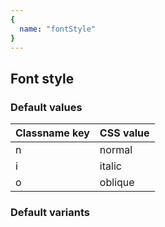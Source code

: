 ```yaml
---
{
  name: "fontStyle"
}
---
```


## Font style

### Default values
<!-- defaults.values.start -->
|Classname key|CSS value|
|-------------|---------|
|n            |normal   |
|i            |italic   |
|o            |oblique  |

<!-- defaults.values.end -->


### Default variants
<!-- defaults.variants.start -->

<!-- defaults.variants.end -->
